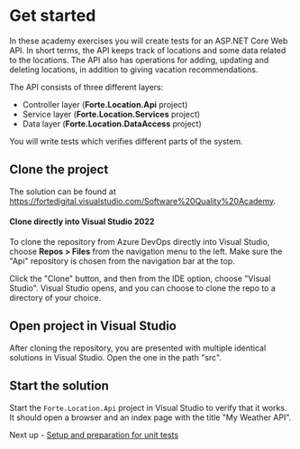 # Get started
In these academy exercises you will create tests for an ASP.NET Core Web API. In short terms, the API keeps track of locations and some data related to the locations. The API also has operations for adding, updating and deleting locations, in addition to giving vacation recommendations.

The API consists of three different layers:
 - Controller layer (**Forte.Location.Api** project)
 - Service layer (**Forte.Location.Services** project)
 - Data layer (**Forte.Location.DataAccess** project)
  
<!-- 

TODO: Reformulate this to something with mocking?

As the data layer is not that relevant for the unit testing, we will save that code for later. You can see which methods the data layer should have by inspecting the interface `ILocationRepository`.

-->

You will write tests which verifies different parts of the system.

## Clone the project
The solution can be found at https://fortedigital.visualstudio.com/Software%20Quality%20Academy.

#### Clone directly into Visual Studio 2022
To clone the repository from Azure DevOps directly into Visual Studio, choose **Repos > Files** from the navigation menu to the left. Make sure the "Api" repository is chosen from the navigation bar at the top.

Click the "Clone" button, and then from the IDE option, choose "Visual Studio". Visual Studio opens, and you can choose to clone the repo to a directory of your choice.

## Open project in Visual Studio
After cloning the repository, you are presented with multiple identical solutions in Visual Studio. Open the one in the path "src".

## Start the solution
Start the `Forte.Location.Api` project in Visual Studio to verify that it works. It should open a browser and an index page with the title "My Weather API".

Next up - [Setup and preparation for unit tests](01a-setup-unit-tests.md)